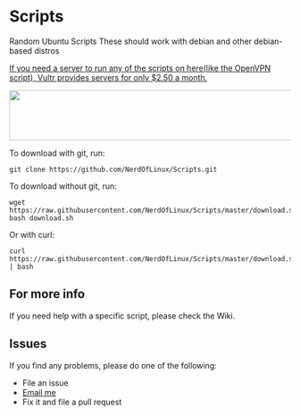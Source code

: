 # Scripts
Random Ubuntu Scripts
These should work with debian and other debian-based distros

<a href="http://www.vultr.com/?ref=7127461">If you need a server to run any of the scripts on here(like the OpenVPN script), Vultr provides servers for only $2.50 a month. </a>

<a href="https://www.vultr.com/?ref=7127461"><img src="https://www.vultr.com/media/banner_1.png" width="728" height="90"></a>

To download with git, run: 
```shell
git clone https://github.com/NerdOfLinux/Scripts.git
```

To download without git, run: 
```shell
wget https://raw.githubusercontent.com/NerdOfLinux/Scripts/master/download.sh; bash download.sh
```

Or with curl:
```shell
curl https://raw.githubusercontent.com/NerdOfLinux/Scripts/master/download.sh | bash
```

## For more info
If you need help with a specific script, please check the Wiki.

## Issues
If you find any problems, please do one of the following:

* File an issue
* [Email me](mailto:github@nerdoflinux.com)
* Fix it and file a pull request
